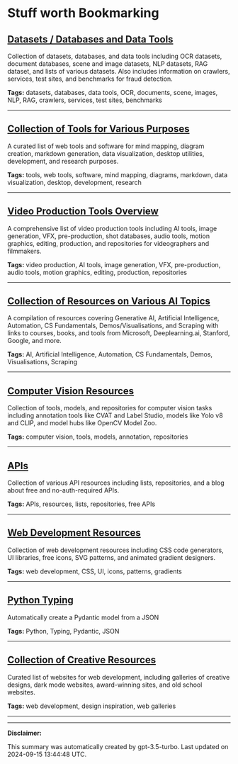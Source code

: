 # Stuff worth Bookmarking

## [Datasets / Databases and Data Tools](./data.md)

Collection of datasets, databases, and data tools including OCR datasets, document databases, scene and image datasets, NLP datasets, RAG dataset, and lists of various datasets. Also includes information on crawlers, services, test sites, and benchmarks for fraud detection.

**Tags:** datasets, databases, data tools, OCR, documents, scene, images, NLP, RAG, crawlers, services, test sites, benchmarks

---

## [Collection of Tools for Various Purposes](./tools.md)

A curated list of web tools and software for mind mapping, diagram creation, markdown generation, data visualization, desktop utilities, development, and research purposes.

**Tags:** tools, web tools, software, mind mapping, diagrams, markdown, data visualization, desktop, development, research

---

## [Video Production Tools Overview](./videography.md)

A comprehensive list of video production tools including AI tools, image generation, VFX, pre-production, shot databases, audio tools, motion graphics, editing, production, and repositories for videographers and filmmakers.

**Tags:** video production, AI tools, image generation, VFX, pre-production, audio tools, motion graphics, editing, production, repositories

---

## [Collection of Resources on Various AI Topics](./learning.md)

A compilation of resources covering Generative AI, Artificial Intelligence, Automation, CS Fundamentals, Demos/Visualisations, and Scraping with links to courses, books, and tools from Microsoft, Deeplearning.ai, Stanford, Google, and more.

**Tags:** AI, Artificial Intelligence, Automation, CS Fundamentals, Demos, Visualisations, Scraping

---

## [Computer Vision Resources](./computer-vision.md)

Collection of tools, models, and repositories for computer vision tasks including annotation tools like CVAT and Label Studio, models like Yolo v8 and CLIP, and model hubs like OpenCV Model Zoo.

**Tags:** computer vision, tools, models, annotation, repositories

---

## [APIs](./api.md)

Collection of various API resources including lists, repositories, and a blog about free and no-auth-required APIs.

**Tags:** APIs, resources, lists, repositories, free APIs

---

## [Web Development Resources](./web-development.md)

Collection of web development resources including CSS code generators, UI libraries, free icons, SVG patterns, and animated gradient designers.

**Tags:** web development, CSS, UI, icons, patterns, gradients

---

## [Python Typing](./python.md)

Automatically create a Pydantic model from a JSON

**Tags:** Python, Typing, Pydantic, JSON

---

## [Collection of Creative Resources](./creative.md)

Curated list of websites for web development, including galleries of creative designs, dark mode websites, award-winning sites, and old school websites.

**Tags:** web development, design inspiration, web galleries

---

---

**Disclaimer:**

This summary was automatically created by gpt-3.5-turbo. Last updated on 2024-09-15 13:44:48 UTC.
